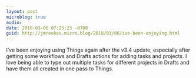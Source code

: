 ```yaml
---
layout: post
microblog: true
audio: 
date: 2018-03-06 07:25:23 -0700
guid: http://jmreekes.micro.blog/2018/03/06/ive-been-enjoying.html
---
```

I’ve been enjoying using Things again after the v3.4 update, especially after getting some workflows and Drafts actions for adding tasks and projects. I love being able to type out multiple tasks for different projects in Drafts and have them all created in one pass to Things.
